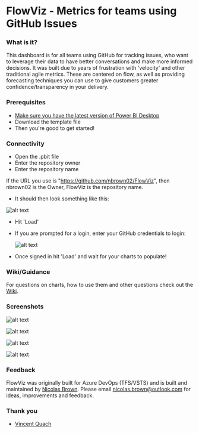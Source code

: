# FlowViz - Metrics for teams using GitHub Issues
### What is it?
This dashboard is for all teams using GitHub for tracking issues, who want to leverage their data to have better conversations and make more informed decisions. It was built due to years of frustration with 'velocity' and other traditional agile metrics. These are centered on flow, as well as providing forecasting techniques you can use to give customers greater confidence/transparency in your delivery.

### Prerequisites
* [Make sure you have the latest version of Power BI Desktop](https://aka.ms/pbiSingleInstaller)
* Download the template file
* Then you're good to get started!

### Connectivity
* Open the .pbit file
* Enter the repository owner
* Enter the repository name

If the URL you use is "https://github.com/nbrown02/FlowViz", then nbrown02 is the Owner, FlowViz is the repository name.

* It should then look something like this:

![alt text](https://raw.githubusercontent.com/nbrown02/FlowViz/main/Screenshots/AzDO%20Server%20Login.png)

* Hit 'Load' 
* If you are prompted for a login, enter your GitHub credentials to login:

  ![alt text](https://docs.microsoft.com/en-us/azure/devops/report/powerbi/media/authentication-7.png?view=azure-devops)

* Once signed in hit 'Load' and wait for your charts to populate!

### Wiki/Guidance

For questions on charts, how to use them and other questions check out the [Wiki](https://github.com/nbrown02/FlowViz-GitHub/wiki).

### Screenshots
![alt text](https://raw.githubusercontent.com/nbrown02/FlowViz/main/Screenshots/FlowViz.gif)

![alt text](https://raw.githubusercontent.com/nbrown02/FlowViz/main/Screenshots/FlowViz%20Dark%20Mode.gif)

![alt text](https://raw.githubusercontent.com/nbrown02/FlowViz/main/Screenshots/FlowViz%20Page%202.png)

![alt text](https://raw.githubusercontent.com/nbrown02/FlowViz/main/Screenshots/FlowViz%20Page%203.png)

### Feedback
FlowViz was originally built for Azure DevOps (TFS/VSTS) and is built and maintained by [Nicolas Brown](https://www.nicolasbrown.co.uk/).
Please email nicolas.brown@outlook.com for ideas, improvements and feedback.

### Thank you
* [Vincent Quach](https://www.linkedin.com/in/vincentquach)
